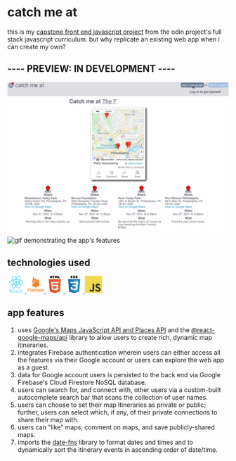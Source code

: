 # catch me at

this is my [capstone front end javascript project](https://www.theodinproject.com/paths/full-stack-javascript/courses/javascript/lessons/javascript-final-project#assignment) from the odin project's full stack javascript curriculum. but why replicate an existing web app when i can create my own?

## ---- PREVIEW: IN DEVELOPMENT ----

![gif demonstrating the app's features](./catch-me-at-preview.gif)
![gif demonstrating the app's features](./catch-me-at-preview2.gif)

<!-- ## live version

[click here](https://jernestmyers.github.io/photo-tag-game/) for a live version! -->

## technologies used

<p align="left"> 
<a href="https://reactjs.org/" target="_blank"> <img src="https://raw.githubusercontent.com/devicons/devicon/master/icons/react/react-original-wordmark.svg" alt="react" width="40" height="40"/> </a>
<a href="https://firebase.google.com/" target="_blank"> <img src="https://raw.githubusercontent.com/devicons/devicon/master/icons/firebase/firebase-plain-wordmark.svg" alt="firebase" width="40" height="40"/> </a>
<a href="https://www.w3.org/html/" target="_blank"> <img src="https://raw.githubusercontent.com/devicons/devicon/master/icons/html5/html5-original-wordmark.svg" alt="html5" width="40" height="40"/> </a> 
<a href="https://www.w3schools.com/css/" target="_blank"> <img src="https://raw.githubusercontent.com/devicons/devicon/master/icons/css3/css3-original-wordmark.svg" alt="css3" width="40" height="40"/> </a>
<a href="https://developer.mozilla.org/en-US/docs/Web/JavaScript" target="_blank"> <img src="https://raw.githubusercontent.com/devicons/devicon/master/icons/javascript/javascript-original.svg" alt="javascript" width="40" height="40"/> </a>
</p>

## app features

1. uses [Google's Maps JavaScript API and Places API](https://developers.google.com/maps/documentation) and the [@react-google-maps/api](https://react-google-maps-api-docs.netlify.app/#section-introduction) library to allow users to create rich, dynamic map itineraries.
2. integrates Firebase authentication wherein users can either access all the features via their Google account or users can explore the web app as a guest.
3. data for Google account users is persisted to the back end via Google Firebase's Cloud Firestore NoSQL database.
4. users can search for, and connect with, other users via a custom-built autocomplete search bar that scans the collection of user names.
5. users can choose to set their map itineraries as private or public; further, users can select which, if any, of their private connections to share their map with.
6. users can "like" maps, comment on maps, and save publicly-shared maps.
7. imports the [date-fns](https://date-fns.org/) library to format dates and times and to dynamically sort the itinerary events in ascending order of date/time.

<!-- ## areas for improvement

1. improve responsiveness across browsers and devices. -->
